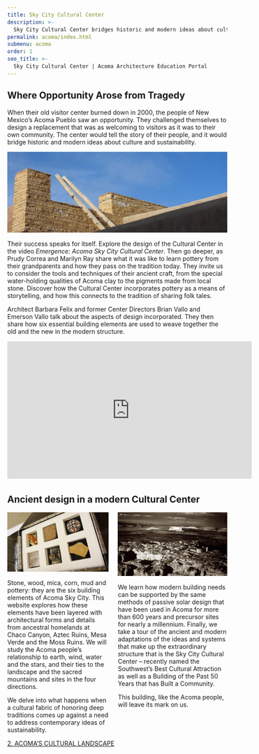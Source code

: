 ```yaml
---
title: Sky City Cultural Center
description: >-
  Sky City Cultural Center bridges historic and modern ideas about culture and sustainability.
permalink: acoma/index.html
submenu: acoma
order: 1
seo_title: >-
  Sky City Cultural Center | Acoma Architecture Education Portal
---
```


## Where Opportunity Arose from Tragedy

When their old visitor center burned down in 2000, the people of New Mexico’s Acoma Pueblo saw an opportunity. They challenged themselves to design a replacement that was as welcoming to visitors as it was to their own community. The center would tell the story of their people, and it would bridge historic and modern ideas about culture and sustainability.

<span class="image fit"><img src="/images/acoma/skycity-031.jpg" alt="" /></span>

Their success speaks for itself. Explore the design of the Cultural Center in the video _Emergence: Acoma Sky City Cultural Center_. Then go deeper, as Prudy Correa and Marilyn Ray share what it was like to learn pottery from their grandparents and how they pass on the tradition today. They invite us to consider the tools and techniques of their ancient craft, from the special water-holding qualities of Acoma clay to the pigments made from local stone. Discover how the Cultural Center incorporates pottery as a means of storytelling, and how this connects to the tradition of sharing folk tales.

Architect Barbara Felix and former Center Directors Brian Vallo and Emerson Vallo talk about the aspects of design incorporated. They then share how six essential building elements are used to weave together the old and the new in the modern structure.

<div class="iframe-wrapper videoWrapper" style="margin-bottom: 2rem;">
  <iframe width="560" height="315" src="https://www.youtube.com/watch?v=f9gkoxn1Zng" frameborder="0" allow="autoplay; encrypted-media" allowfullscreen loading="lazy"></iframe>
</div>

## Ancient design in a modern Cultural Center

<div class="columns align-top">
  <div class="column w-50">
    <span class="image fit"><img src="/images/acoma/6e_essential_01a.jpg" alt="" /></span>
    <p>Stone, wood, mica, corn, mud and pottery: they are the six building elements of Acoma Sky City. This website explores how these elements have been layered with architectural forms and details from ancestral homelands at Chaco Canyon, Aztec Ruins, Mesa Verde and the Moss Ruins. We will study the Acoma people’s relationship to earth, wind, water and the stars, and their ties to the landscape and the sacred mountains and sites in the four directions.</p>
    <p>We delve into what happens when a cultural fabric of honoring deep traditions comes up against a need to address contemporary ideas of sustainability.</p>
  </div>
  <div class="column w-50">
    <span class="image fit"><img src="/images/acoma/landscape-02.jpg" alt="" /></span>
    <p>We learn how modern building needs can be supported by the same methods of passive solar design that have been used in Acoma for more than 600 years and precursor sites for nearly a millennium. Finally, we take a tour of the ancient and modern adaptations of the ideas and systems that make up the extraordinary structure that is the Sky City Cultural Center – recently named the Southwest’s Best Cultural Attraction as well as a Building of the Past 50 Years that has Built a Community.</p>
    <p>This building, like the Acoma people, will leave its mark on us.</p>
  </div>
</div>

<nav class="pagination pagination-next" aria-label="Lesson navigation">
  <a href="/acoma/acomas-cultural-landscape/"
     class="next">
     2. ACOMA’S CULTURAL LANDSCAPE
  </a>
</nav>
